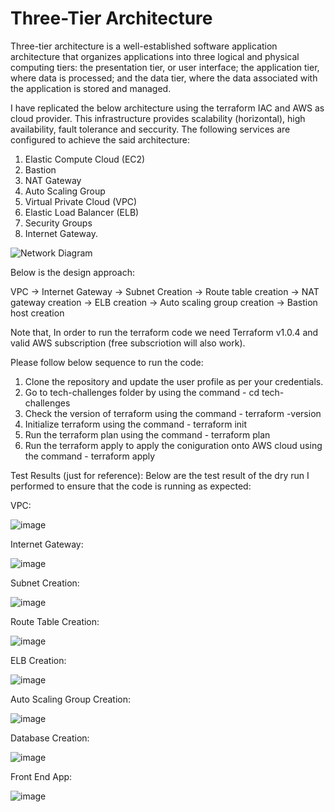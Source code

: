 # Three-Tier Architecture
Three-tier architecture is a well-established software application architecture that organizes applications into three logical and physical computing tiers: the presentation tier, or user interface; the application tier, where data is processed; and the data tier, where the data associated with the application is stored and managed.

I have replicated the below architecture using the terraform IAC and AWS as cloud provider. This infrastructure provides scalability (horizontal), high availability, fault tolerance and seccurity. The following services are configured to achieve the said architecture:

1. Elastic Compute Cloud (EC2)
2. Bastion
3. NAT Gateway
4. Auto Scaling Group
5. Virtual Private Cloud (VPC)
6. Elastic Load Balancer (ELB)
7. Security Groups 
8. Internet Gateway. 



![Network Diagram](https://user-images.githubusercontent.com/89520742/130833080-9df30743-b9b4-4287-8476-c97b084c4016.jpeg)


Below is the design approach: 

VPC -> Internet Gateway -> Subnet Creation -> Route table creation -> NAT gateway creation -> ELB creation -> Auto scaling group creation -> Bastion host creation 

Note that, In order to run the terraform code we need Terraform v1.0.4 and valid AWS subscription (free subscriotion will also work).

Please follow below sequence to run the code:

1. Clone the repository and update the user profile as per your credentials.
2. Go to tech-challenges folder by using the command - cd tech-challenges
3. Check the version of terraform using the command - terraform -version
4. Initialize terraform using the command - terraform init
5. Run the terraform plan using the command - terraform plan
6. Run the terraform apply to apply the coniguration onto AWS cloud using the command - terraform apply

Test Results (just for reference):
Below are the test result of the dry run I performed to ensure that the code is running as expected:

VPC:

![image](https://user-images.githubusercontent.com/89520742/130840093-e9d3c2e4-0c63-49b3-9e2b-ff5cc5114da5.png)

Internet Gateway:

![image](https://user-images.githubusercontent.com/89520742/130840214-e53f796a-f01a-414a-b9b4-a140779dabee.png)

Subnet Creation:

![image](https://user-images.githubusercontent.com/89520742/130840475-a8cac385-6a36-4cf5-9f24-032a00d87c8d.png)

Route Table Creation:

![image](https://user-images.githubusercontent.com/89520742/130840652-d376e60c-41da-4a42-b264-087ae65fefbb.png)

ELB Creation:

![image](https://user-images.githubusercontent.com/89520742/130841004-43ef9ab0-c872-4133-b4ca-c8c8e52998c5.png)

Auto Scaling Group Creation:

![image](https://user-images.githubusercontent.com/89520742/130841243-cbbf5532-5b71-4502-a437-9ff5773838fb.png)

Database Creation:

![image](https://user-images.githubusercontent.com/89520742/130841377-ce076a73-7dd6-4735-9390-2e2f924e4d49.png)

Front End App:

![image](https://user-images.githubusercontent.com/89520742/130841706-f6190188-61e2-45ed-839e-69d0553c2957.png)
